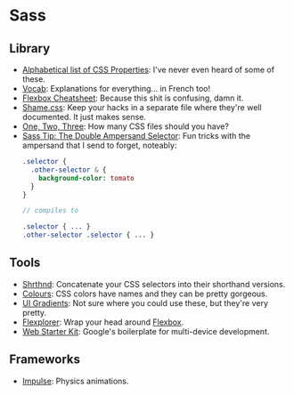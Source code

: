 # Sass

## Library
- [Alphabetical list of CSS Properties](http://ref.openweb.io/CSS/): I've never even heard of some of these.
- [Vocab](http://apps.workflower.fi/vocabs/): Explanations for everything... in French too!
- [Flexbox Cheatsheet](http://jonibologna.com/flexbox-cheatsheet/): Because this shit is confusing, damn it.
- [Shame.css](http://csswizardry.com/2013/04/shame-css/): Keep your hacks in a separate file where they're well documented. It just makes sense.
- [One, Two, Three](http://css-tricks.com/one-two-three/): How many CSS files should you have?
- [Sass Tip: The Double Ampersand Selector](http://blog.teamtreehouse.com/sass-tip-double-ampersand-selector): Fun tricks with the ampersand that I send to forget, noteably:
	```sass
	.selector {
	  .other-selector & {
	    background-color: tomato
	  }
	}

	// compiles to

	.selector { ... }
	.other-selector .selector { ... }
	```

## Tools
- [Shrthnd](http://shrthnd.volume7.io/): Concatenate your CSS selectors into their shorthand versions.
- [Colours](http://colours.neilorangepeel.com/): CSS colors have names and they can be pretty gorgeous.
- [UI Gradients](http://uigradients.com/#Portrait): Not sure where you could use these, but they're very pretty.
- [Flexplorer](http://bennettfeely.com/flexplorer/): Wrap your head around [Flexbox](https://developer.mozilla.org/en-US/docs/Web/Guide/CSS/Flexible_boxes).
- [Web Starter Kit](https://developers.google.com/web/starter-kit/): Google's boilerplate for multi-device development.


## Frameworks
- [Impulse](http://impulse.luster.io/): Physics animations.
